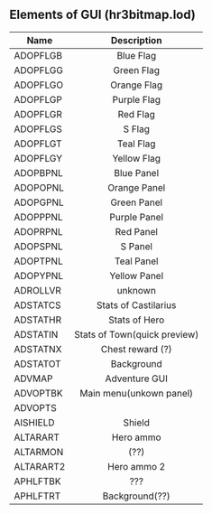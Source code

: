 ## Elements of GUI (hr3bitmap.lod)

| Name       | Description        |
|------------|:------------------:|
|ADOPFLGB|Blue Flag
|ADOPFLGG|Green Flag 
|ADOPFLGO|Orange Flag
|ADOPFLGP|Purple Flag
|ADOPFLGR|Red Flag
|ADOPFLGS|S Flag
|ADOPFLGT|Teal Flag
|ADOPFLGY|Yellow Flag
|ADOPBPNL|Blue Panel
|ADOPOPNL|Orange Panel
|ADOPGPNL|Green Panel
|ADOPPPNL|Purple Panel
|ADOPRPNL|Red Panel
|ADOPSPNL|S Panel
|ADOPTPNL|Teal Panel
|ADOPYPNL|Yellow Panel
|ADROLLVR|unknown
|ADSTATCS|Stats of Castilarius
|ADSTATHR|Stats of Hero
|ADSTATIN|Stats of Town(quick preview)
|ADSTATNX|Chest reward (?)
|ADSTATOT|Background
|ADVMAP  |Adventure GUI
|ADVOPTBK|Main menu(unkown panel)
|ADVOPTS |
|AISHIELD|Shield 
|ALTARART|Hero ammo
|ALTARMON|(??)
|ALTARART2|Hero ammo 2
|APHLFTBK|???
|APHLFTRT|Background(??)



